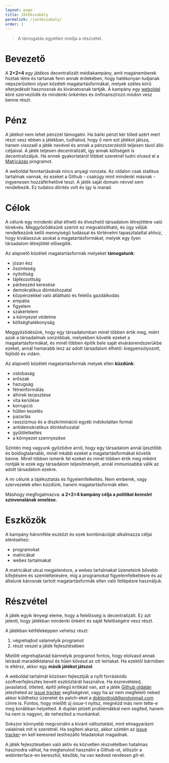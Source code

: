 ```yaml
---
layout: page
title: Játékszabály
permalink: /jatekszabaly/
order: 1
---
```


> A támogatás egyetlen módja a részvétel.

# Bevezető

A **2+2=4** egy játékos decentralizált médiakampány, amit magánemberek hoztak
létre és tartanak fenn annak érdekében, hogy hatékonyan tudjanak népszerűsíteni
olyan közéleti magatartásformákat, melyek széles körű elterjedését hasznosnak és
kívánatosnak tartják. A kampány egy [weboldal][web] köré szerveződik és mindenki
önkéntes és önfinanszírozó módon vesz benne részt.

# Pénz

A játékot nem lehet pénzzel támogatni. Ha bárki pénzt kér tőled azért mert részt
vesz ebben a játékban, tudhatod, hogy ő nem ezt játékot játsza, hanem visszaél a
játék nevével és annak a pénzszerzéstől teljesen távol álló céljaival. A játék
teljesen decentralizált, így annak költségeit is decentralizáljuk. Ha ennek
gyakorlatáról többet szeretnél tudni olvasd el a [Matricázás][programok]
programot.

A weboldal fenntartásának nincs anyagi vonzata. Az oldalon csak statikus
tartalmak vannak, és ezeket a Github - csakúgy mint mindenki másnak - ingyenesen
hozzáférhetővé teszi. A játék saját domain névvel sem rendelkezik. Ez tudatos
döntés volt és így is marad.

# Célok

A célunk egy mindenki által élhető és élvezhető társadalom létrejöttére való
törekvés. Meggyőződésünk szerint ez megvalósítható, és úgy véljük rendelkezünk
kellő mennyiségű tudással és történelmi tapasztalattal ahhoz, hogy kiválasszuk
azokat a magatartásformákat, melyek egy ilyen társadalom létrejöttét elősegítik.

Az alapvető közéleti magatartásformák melyeket **támogatunk**:

  * józan ész
  * őszinteség
  * nyitottság
  * tájékozottság
  * párbeszéd keresése
  * demokratikus döntéshozatal
  * közpénzekkel való átlátható és felelős gazdálkodás
  * empátia
  * figyelem
  * szakértelem
  * a környezet védelme
  * költséghatékonyság

Meggyőződésünk, hogy egy társadalomban minél többen értik meg, miért azok a
társadalmak vonzóbbak, melyekben követik ezeket a magatartásformákat, és minél
többen építik bele saját elvárásrendszerükbe ezeket, annál hamarabb lesz az
adott társadalom élhető: kiegyensúlyozott, fejlődő és vidám.

Az alapvető közéleti magatartásformák melyek ellen **küzdünk**:

  * ostobaság
  * erőszak
  * hazugság
  * félreinformálás
  * álhírek terjesztése
  * vita kerülése
  * korrupció
  * hűtlen kezelés
  * pazarlás
  * rasszizmus és a diszkrimináció egyéb indokolatlan formái
  * antidemokratikus döntéshozatal
  * gyűlöletkeltés
  * a környezet szennyezése

Szintén meg vagyunk győződve arról, hogy egy társadalom annál ijesztőbb és
boldogtalanabb, minél inkább ezeket a magatartásformákat követik benne. Minél
többen ismerik fel ezeket és minél többen értik meg miként rontják le ezek egy
társadalom teljesítményét, annál immunisabbá válik az adott társadalom ezekre.

A mi célunk a tájékoztatás és figyelemfelkeltés. Nem emberek, vagy szervezetek
ellen küzdünk, hanem magatartásformák ellen.

Máshogy megfogalmazva: **a 2+2=4 kampány célja a *politikai kereslet*
színvonalának emelése.**

# Eszközök

A kampány háromféle eszközt és ezek kombinációját alkalmazza céljai eléréséhez:

  * programokat
  * matricákat
  * webes tartalmakat

A matricákat utcai megjelenésre, a webes tartalmakat üzeneteink bővebb
kifejtésére és szemléltetésére, míg a programokat figyelemfelkeltésre és az
általunk károsnak tartott magatartásformák ellen való fellépésre használjuk.

# Részvétel

A játék egyik lényegi eleme, hogy a felelősség is decentralizált. Ez azt
jelenti, hogy játékban mindenki önként és saját felelőségére vesz részt.

A játékban kétféleképpen vehetsz részt:

  1. végrehajtod valamelyik programot
  2. részt veszel a játék fejlesztésében

Mielőtt végrehajtanád bármelyik programot fontos, hogy elolvasd annak leírását
maradéktalanul és hűen kövesd az ott leírtakat. Ha ezektől bármiben is eltérsz,
akkor egy **másik játékot játszol**.

A weboldal tartalmát közösen fejlesztjük a nyílt forráskódú szoftverfejlesztés
bevett eszköztárát használva. Ha észrevételed, javaslatod, ötleted, építő
jellegű kritikád van, azt a játék [Github oldalán][gh] jelezheted az [issue
tracker][tracker] segítségével, vagy ha az nem megfelelő neked akkor küldhetsz
üzenetet és patch-eket a <doktordroid@protonmail.com> címre is. Fontos, hogy
mielőtt új *issue*-t nyitsz, megnézd más nem tette-e meg korábban helyetted. A
duplán jelzett problémákkal nem segíted, hanem ha nem is nagyon, de nehezíted a
munkánkat.

Sokszor könnyebb megcsinálni a kívánt változtatást, mint elmagyarázni valakinek
mit is szeretnél. Ha segíteni akarsz, akkor szintén az [issue
tracker][tracker]-en kell keresned testhezálló feladatokat magadnak.

A játék fejlesztésében való aktív és közvetlen részvételben hatalmas hasznodra
válhat, ha megtanulod használni a Github-ot, először a webinterface-en
keresztül, később, ha van kedved rendesen *git*-el.

[web]: https://2m2a4.github.io
[gh]: https://github.com/2m2a4/2m2a4.github.io
[tracker]: https://github.com/2m2a4/2m2a4.github.io/issues
[programok]: /programok
